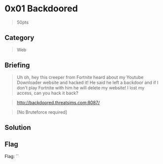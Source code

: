# 0x01 Backdoored
> 50pts

## Category
> Web

## Briefing
> Uh oh, hey this creeper from Fortnite heard about my Youtube Downloader website and hacked it! He said he left a backdoor and if I don't play Fortnite with him he will delete my website! I lost my access, can you hack it back?

> http://backdoored.threatsims.com:8087/

> [No Bruteforce required]

## Solution

## Flag
Flag: ``